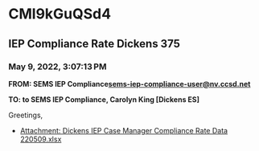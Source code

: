 # CMl9kGuQSd4
## IEP Compliance Rate Dickens 375
### May 9, 2022, 3:07:13 PM
**FROM: SEMS IEP Compliance<sems-iep-compliance-user@nv.ccsd.net>**

**TO: to SEMS IEP Compliance, Carolyn King [Dickens ES]**


Greetings,  





* [Attachment: Dickens IEP Case Manager Compliance Rate Data 220509.xlsx](CMl9kGuQSd4-attachment-1.xlsx)
